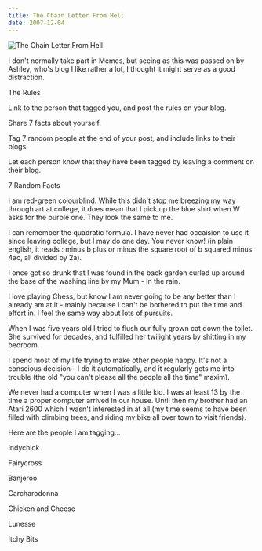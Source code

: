 ```yaml
---
title: The Chain Letter From Hell
date: 2007-12-04
---
```


![The Chain Letter From Hell](https://source.unsplash.com/gp8BLyaTaA0/1600x900)

I don't normally take part in Memes, but seeing as this was passed on by Ashley, who's blog I like rather a lot, I thought it might serve as a good distraction.

The Rules

Link to the person that tagged you, and post the rules on your blog.

Share 7 facts about yourself.

Tag 7 random people at the end of your post, and include links to their blogs.

Let each person know that they have been tagged by leaving a comment on their blog.

7 Random Facts

I am red-green colourblind. While this didn't stop me breezing my way through art at college, it does mean that I pick up the blue shirt when W asks for the purple one. They look the same to me.

I can remember the quadratic formula. I have never had occaision to use it since leaving college, but I may do one day. You never know! (in plain english, it reads : minus b plus or minus the square root of b squared minus 4ac, all divided by 2a).

I once got so drunk that I was found in the back garden curled up around the base of the washing line by my Mum - in the rain.

I love playing Chess, but know I am never going to be any better than I already am at it - mainly because I can't be bothered to put the time and effort in. I feel the same way about lots of pursuits.

When I was five years old I tried to flush our fully grown cat down the toilet. She survived for decades, and fulfilled her twilight years by shitting in my bedroom.

I spend most of my life trying to make other people happy. It's not a conscious decision - I do it automatically, and it regularly gets me into trouble (the old "you can't please all the people all the time" maxim).

We never had a computer when I was a little kid. I was at least 13 by the time a proper computer arrived in our house. Until then my brother had an Atari 2600 which I wasn't interested in at all (my time seems to have been filled with climbing trees, and riding my bike all over town to visit friends).

Here are the people I am tagging...

Indychick

Fairycross

Banjeroo

Carcharodonna

Chicken and Cheese

Lunesse

Itchy Bits